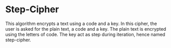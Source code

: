 # Step-Cipher
This algorithm encrypts a text using a code and a key.
In this cipher, the user is asked for the plain text, a code and a key.
The plain text is encrypted using the letters of code. The key act as step during iteration, hence named step-cipher.
